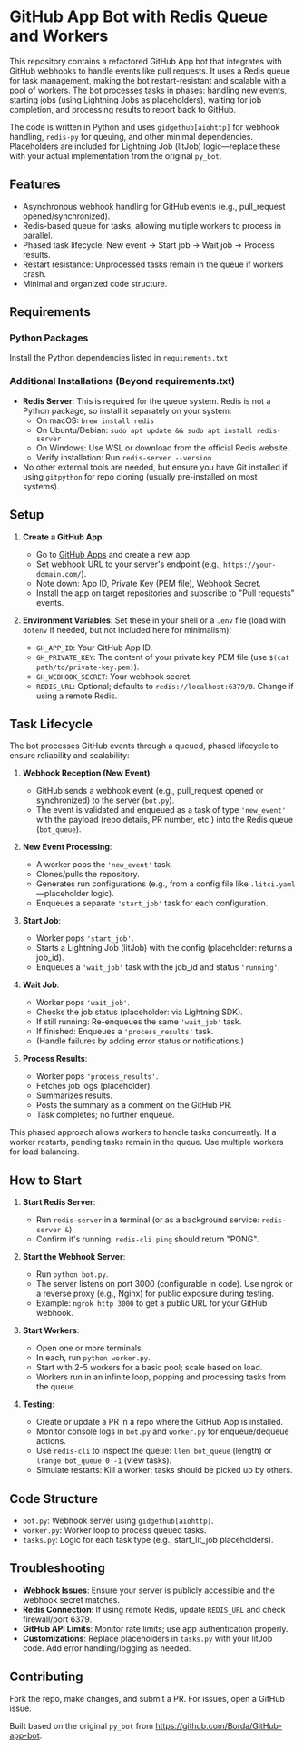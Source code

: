 # GitHub App Bot with Redis Queue and Workers

This repository contains a refactored GitHub App bot that integrates with GitHub webhooks to handle events like pull requests. It uses a Redis queue for task management, making the bot restart-resistant and scalable with a pool of workers. The bot processes tasks in phases: handling new events, starting jobs (using Lightning Jobs as placeholders), waiting for job completion, and processing results to report back to GitHub.

The code is written in Python and uses `gidgethub[aiohttp]` for webhook handling, `redis-py` for queuing, and other minimal dependencies. Placeholders are included for Lightning Job (litJob) logic—replace these with your actual implementation from the original `py_bot`.

## Features

- Asynchronous webhook handling for GitHub events (e.g., pull_request opened/synchronized).
- Redis-based queue for tasks, allowing multiple workers to process in parallel.
- Phased task lifecycle: New event → Start job → Wait job → Process results.
- Restart resistance: Unprocessed tasks remain in the queue if workers crash.
- Minimal and organized code structure.

## Requirements

### Python Packages

Install the Python dependencies listed in `requirements.txt`

### Additional Installations (Beyond requirements.txt)

- **Redis Server**: This is required for the queue system. Redis is not a Python package, so install it separately on your system:
  - On macOS: `brew install redis`
  - On Ubuntu/Debian: `sudo apt update && sudo apt install redis-server`
  - On Windows: Use WSL or download from the official Redis website.
  - Verify installation: Run `redis-server --version`
- No other external tools are needed, but ensure you have Git installed if using `gitpython` for repo cloning (usually pre-installed on most systems).

## Setup

1. **Create a GitHub App**:

   - Go to [GitHub Apps](https://github.com/settings/apps) and create a new app.
   - Set webhook URL to your server's endpoint (e.g., `https://your-domain.com/`).
   - Note down: App ID, Private Key (PEM file), Webhook Secret.
   - Install the app on target repositories and subscribe to "Pull requests" events.

2. **Environment Variables**:
   Set these in your shell or a `.env` file (load with `dotenv` if needed, but not included here for minimalism):

   - `GH_APP_ID`: Your GitHub App ID.
   - `GH_PRIVATE_KEY`: The content of your private key PEM file (use `$(cat path/to/private-key.pem)`).
   - `GH_WEBHOOK_SECRET`: Your webhook secret.
   - `REDIS_URL`: Optional; defaults to `redis://localhost:6379/0`. Change if using a remote Redis.

## Task Lifecycle

The bot processes GitHub events through a queued, phased lifecycle to ensure reliability and scalability:

1. **Webhook Reception (New Event)**:

   - GitHub sends a webhook event (e.g., pull_request opened or synchronized) to the server (`bot.py`).
   - The event is validated and enqueued as a task of type `'new_event'` with the payload (repo details, PR number, etc.) into the Redis queue (`bot_queue`).

2. **New Event Processing**:

   - A worker pops the `'new_event'` task.
   - Clones/pulls the repository.
   - Generates run configurations (e.g., from a config file like `.litci.yaml`—placeholder logic).
   - Enqueues a separate `'start_job'` task for each configuration.

3. **Start Job**:

   - Worker pops `'start_job'`.
   - Starts a Lightning Job (litJob) with the config (placeholder: returns a job_id).
   - Enqueues a `'wait_job'` task with the job_id and status `'running'`.

4. **Wait Job**:

   - Worker pops `'wait_job'`.
   - Checks the job status (placeholder: via Lightning SDK).
   - If still running: Re-enqueues the same `'wait_job'` task.
   - If finished: Enqueues a `'process_results'` task.
   - (Handle failures by adding error status or notifications.)

5. **Process Results**:

   - Worker pops `'process_results'`.
   - Fetches job logs (placeholder).
   - Summarizes results.
   - Posts the summary as a comment on the GitHub PR.
   - Task completes; no further enqueue.

This phased approach allows workers to handle tasks concurrently. If a worker restarts, pending tasks remain in the queue. Use multiple workers for load balancing.

## How to Start

1. **Start Redis Server**:

   - Run `redis-server` in a terminal (or as a background service: `redis-server &`).
   - Confirm it's running: `redis-cli ping` should return "PONG".

2. **Start the Webhook Server**:

   - Run `python bot.py`.
   - The server listens on port 3000 (configurable in code). Use ngrok or a reverse proxy (e.g., Nginx) for public exposure during testing.
   - Example: `ngrok http 3000` to get a public URL for your GitHub webhook.

3. **Start Workers**:

   - Open one or more terminals.
   - In each, run `python worker.py`.
   - Start with 2-5 workers for a basic pool; scale based on load.
   - Workers run in an infinite loop, popping and processing tasks from the queue.

4. **Testing**:

   - Create or update a PR in a repo where the GitHub App is installed.
   - Monitor console logs in `bot.py` and `worker.py` for enqueue/dequeue actions.
   - Use `redis-cli` to inspect the queue: `llen bot_queue` (length) or `lrange bot_queue 0 -1` (view tasks).
   - Simulate restarts: Kill a worker; tasks should be picked up by others.

## Code Structure

- `bot.py`: Webhook server using `gidgethub[aiohttp]`.
- `worker.py`: Worker loop to process queued tasks.
- `tasks.py`: Logic for each task type (e.g., start_lit_job placeholders).

## Troubleshooting

- **Webhook Issues**: Ensure your server is publicly accessible and the webhook secret matches.
- **Redis Connection**: If using remote Redis, update `REDIS_URL` and check firewall/port 6379.
- **GitHub API Limits**: Monitor rate limits; use app authentication properly.
- **Customizations**: Replace placeholders in `tasks.py` with your litJob code. Add error handling/logging as needed.

## Contributing

Fork the repo, make changes, and submit a PR. For issues, open a GitHub issue.

Built based on the original `py_bot` from https://github.com/Borda/GitHub-app-bot.
